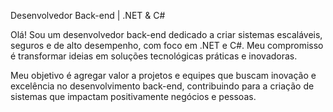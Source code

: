 Desenvolvedor Back-end | .NET & C# 

Olá! Sou um desenvolvedor back-end dedicado a criar sistemas escaláveis, seguros e de alto desempenho, com foco em .NET e C#. Meu compromisso é transformar ideias em soluções tecnológicas práticas e inovadoras.

Meu objetivo é agregar valor a projetos e equipes que buscam inovação e excelência no desenvolvimento back-end, contribuindo para a criação de sistemas que impactam positivamente negócios e pessoas.
